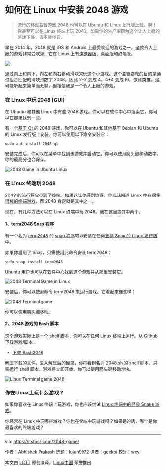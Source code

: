 如何在 Linux 中安装 2048 游戏
======

> 流行的移动益智游戏 2048 也可以在 Ubuntu 和 Linux 发行版上玩。啊！你甚至可以在 Linux 终端上玩 2048。如果你的生产率因为这个让人上瘾的游戏下降，请不要怪我。

早在 2014 年，2048 就是 iOS 和 Android 上最受欢迎的游戏之一。这款令人上瘾的游戏非常受欢迎，它在 Linux 上有[浏览器版][1]、桌面版和终端版。

![](https://media.giphy.com/media/wT8XEi5gckwJW/giphy.gif)

通过向上和向下，向左和向右移动滑块来玩这个小游戏。这个益智游戏的目的是通过组合匹配的滑块到数字 2048。因此 2+2 变成 4，4+4 变成 16，依此类推。这可能听起来简单而无聊，但相信我是一个令人上瘾的游戏。

### 在 Linux 中玩 2048 [GUI]

在 Ubuntu 和其他 Linux 中有些 2048 游戏。你可以在软件中心中搜索它，你可以在那里找到一些。

有一个[基于 Qt ][2]的 2048 游戏，你可以在 Ubuntu 和其他基于 Debian 和 Ubuntu 的 Linux 发行版上安装。你可以使用以下命令安装它：

```
sudo apt install 2048-qt
```

安装完成后，你可以在菜单中找到该游戏并启动它。你可以使用箭头键移动数字。你的最高分也会保存。

![2048 Game in Ubuntu Linux][3]

### 在 Linux 终端玩 2048

2048 的流行将它带到了终端。如果这让你感到惊讶，你应该知道 Linux 中有很多[很棒的终端游戏][4]，而 2048 肯定就是其中之一。

现在，有几种方法可以在 Linux 终端中玩 2048。我在这里提其中两个。

#### 1、term2048 Snap 程序

有一个名为 [term2048][6] 的 [snap 程序][5]可以安装在任何[支持 Snap 的 Linux 发行版][7]中。

如果你启用了 Snap，只需使用此命令安装 term2048：

```
sudo snap install term2048
```

Ubuntu 用户也可以在软件中心找到这个游戏并从那里安装它。

![2048 Terminal Game in Linux][8]

安装后，你可以使用命令 term2048 来运行游戏。它看起来像这样：

![2048 Terminal game][9]

你可以使用箭头键移动。

#### 2、2048 游戏的 Bash 脚本

这个游戏实际上是一个 shell 脚本，你可以在任何 Linux 终端上运行。从 Github 下载游戏/脚本：

- [下载 Bash2048][10]

解压下载的文件。进入解压后的目录，你将看到名为 2048.sh 的 shell 脚本。只需运行 shell 脚本。游戏将立即开始。你可以使用箭头键移动滑块。

![Linux Terminal game 2048][11]

### 你在Linux上玩什么游戏？

如果你喜欢在 Linux 终端上玩游戏，你也应该尝试 [Linux 终端中的经典 Snake 游戏][12]。

你经常在 Linux 中玩哪些游戏？你也在终端中玩游戏吗？如果是的话，哪个是你最喜欢的终端游戏？

--------------------------------------------------------------------------------

via: https://itsfoss.com/2048-game/

作者：[Abhishek Prakash][a]
选题：[lujun9972](https://github.com/lujun9972)
译者：[geekpi](https://github.com/geekpi)
校对：[wxy](https://github.com/wxy)

本文由 [LCTT](https://github.com/LCTT/TranslateProject) 原创编译，[Linux中国](https://linux.cn/) 荣誉推出

[a]: https://itsfoss.com/author/abhishek/
[1]:http://gabrielecirulli.github.io/2048/
[2]:https://www.qt.io/
[3]:https://4bds6hergc-flywheel.netdna-ssl.com/wp-content/uploads/2018/07/2048-qt-ubuntu.jpeg
[4]:https://itsfoss.com/best-command-line-games-linux/
[5]:https://itsfoss.com/use-snap-packages-ubuntu-16-04/
[6]:https://snapcraft.io/term2048
[7]:https://itsfoss.com/install-snap-linux/
[8]:https://4bds6hergc-flywheel.netdna-ssl.com/wp-content/uploads/2018/07/term2048-game.png
[9]:https://4bds6hergc-flywheel.netdna-ssl.com/wp-content/uploads/2018/07/term2048.jpg
[10]:https://github.com/mydzor/bash2048
[11]:https://4bds6hergc-flywheel.netdna-ssl.com/wp-content/uploads/2018/07/2048-bash-terminal.png
[12]:https://itsfoss.com/nsnake-play-classic-snake-game-linux-terminal/ (nSnake: Play The Classic Snake Game In Linux Terminal)
